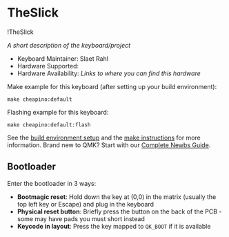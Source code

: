 # TheSlick

!TheSlick

*A short description of the keyboard/project*

* Keyboard Maintainer: Slaet Rahl
* Hardware Supported: 
* Hardware Availability: *Links to where you can find this hardware*

Make example for this keyboard (after setting up your build environment):

    make cheapino:default

Flashing example for this keyboard:

    make cheapino:default:flash

See the [build environment setup](https://docs.qmk.fm/#/getting_started_build_tools) and the [make instructions](https://docs.qmk.fm/#/getting_started_make_guide) for more information. Brand new to QMK? Start with our [Complete Newbs Guide](https://docs.qmk.fm/#/newbs).

## Bootloader

Enter the bootloader in 3 ways:

* **Bootmagic reset**: Hold down the key at (0,0) in the matrix (usually the top left key or Escape) and plug in the keyboard
* **Physical reset button**: Briefly press the button on the back of the PCB - some may have pads you must short instead
* **Keycode in layout**: Press the key mapped to `QK_BOOT` if it is available

